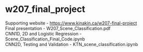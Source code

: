 # w207_final_project

Supporting website - https://www.kinakin.ca/w207-final-project  
Final presentation - W207_Scene_Classification.pdf  
CNN1D, 2D and Logistic Regression - Scene_Classification_Final_Code.ipynb  
CNN2D, Testing and Validation - KTN_scene_classification.ipynb
